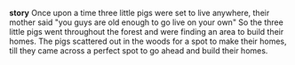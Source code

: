 **story**
Once upon a time three little pigs were set to live anywhere, their mother said "you guys are old enough to go live on your own" So the three little pigs went throughout the forest and were finding an area to build their homes.
The pigs scattered out in the woods for a spot to make their homes, till they came across a perfect spot to go ahead and build their homes.